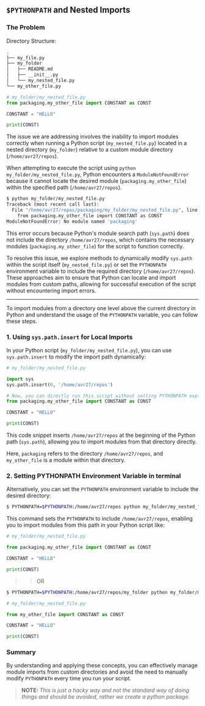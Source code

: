 ## `$PYTHONPATH` and Nested Imports


### The Problem

Directory Structure:

```bash
.
├── my_file.py
├── my_folder
│   ├── README.md
│   ├── __init__.py
│   └── my_nested_file.py
└── my_other_file.py
```


```python
# my_folder/my_nested_file.py
from packaging.my_other_file import CONSTANT as CONST

CONSTANT = "HELLO"

print(CONST)
```

The issue we are addressing involves the inability to import modules correctly when running a Python script (`my_nested_file.py`) located in a nested directory (`my_folder`) relative to a custom module directory (`/home/avr27/repos`). 

When attempting to execute the script using `python my_folder/my_nested_file.py`, Python encounters a `ModuleNotFoundError` because it cannot locate the desired module (`packaging.my_other_file`) within the specified path (`/home/avr27/repos`).

```bash
$ python my_folder/my_nested_file.py                                                                                       
Traceback (most recent call last):
  File "/home/avr27/repos/packaging/my_folder/my_nested_file.py", line 1, in <module>
    from packaging.my_other_file import CONSTANT as CONST
ModuleNotFoundError: No module named 'packaging'
```

This error occurs because Python's module search path (`sys.path`) does not include the directory `/home/avr27/repos`, which contains the necessary modules (`packaging.my_other_file`) for the script to function correctly.

To resolve this issue, we explore methods to dynamically modify `sys.path` within the script itself (`my_nested_file.py`) or set the `PYTHONPATH` environment variable to include the required directory (`/home/avr27/repos`). These approaches aim to ensure that Python can locate and import modules from custom paths, allowing for successful execution of the script without encountering import errors.

* **

To import modules from a directory one level above the current directory in Python and understand the usage of the `PYTHONPATH` variable, you can follow these steps.

### 1. Using `sys.path.insert` for Local Imports

In your Python script (`my_folder/my_nested_file.py`), you can use `sys.path.insert` to modify the import path dynamically:

```python
# my_folder/my_nested_file.py

import sys
sys.path.insert(0, '/home/avr27/repos')

# Now, you can directly run this script without setting PYTHONPATH explicitly.
from packaging.my_other_file import CONSTANT as CONST

CONSTANT = "HELLO"

print(CONST)
```

This code snippet inserts `/home/avr27/repos` at the beginning of the Python path (`sys.path`), allowing you to import modules from that directory directly.

Here, `packaging` refers to the directory `/home/avr27/repos`, and `my_other_file` is a module within that directory.

### 2. Setting PYTHONPATH Environment Variable in terminal

Alternatively, you can set the `PYTHONPATH` environment variable to include the desired directory:

```bash
$ PYTHONPATH=$PYTHONPATH:/home/avr27/repos python my_folder/my_nested_file.py
```

This command sets the `PYTHONPATH` to include `/home/avr27/repos`, enabling you to import modules from this path in your Python script like:

```python
# my_folder/my_nested_file.py

from packaging.my_other_file import CONSTANT as CONST

CONSTANT = "HELLO"

print(CONST)
```

>>OR

```bash
$ PYTHONPATH=$PYTHONPATH:/home/avr27/repos/my_folder python my_folder/my_nested_file.py
```

```python
# my_folder/my_nested_file.py

from my_other_file import CONSTANT as CONST

CONSTANT = "HELLO"

print(CONST)
```

### Summary

By understanding and applying these concepts, you can effectively manage module imports from custom directories and avoid the need to manually modify `PYTHONPATH` every time you run your script.


>**NOTE:** *This is just a hacky way and not the standard way of doing things and should be avoided, rather we create a python package.*